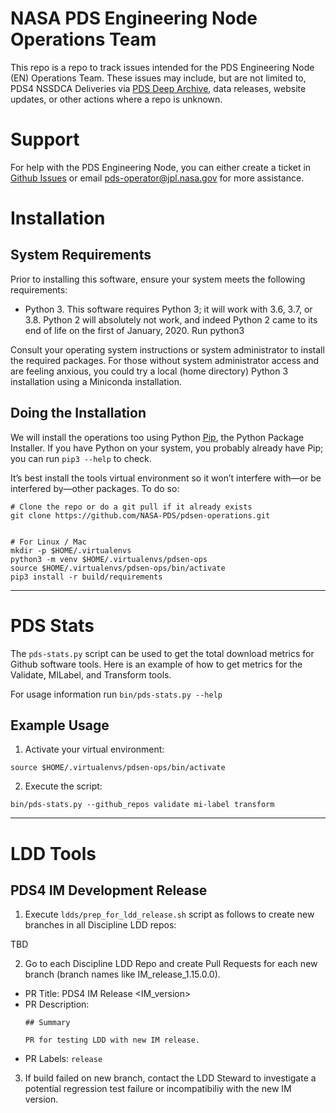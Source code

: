 # NASA PDS Engineering Node Operations Team
This repo is a repo to track issues intended for the PDS Engineering Node (EN) Operations Team. These issues may include, but are not limited to, PDS4 NSSDCA Deliveries via [PDS Deep Archive](https://nasa-pds.github.io/pds-deep-archive/index.html), data releases, website updates, or other actions where a repo is unknown.

# Support
For help with the PDS Engineering Node, you can either create a ticket in [Github Issues](https://github.com/NASA-PDS/pdsen-operations/issues) or email pds-operator@jpl.nasa.gov for more assistance.

# Installation

## System Requirements

Prior to installing this software, ensure your system meets the following requirements:

* Python 3. This software requires Python 3; it will work with 3.6, 3.7, or 3.8. Python 2 will absolutely not work, and indeed Python 2 came to its end of life on the first of January, 2020. Run python3 

Consult your operating system instructions or system administrator to install the required packages. For those without system administrator access and are feeling anxious, you could try a local (home directory) Python 3 installation using a Miniconda installation.

## Doing the Installation

We will install the operations too using Python [Pip](https://pip.pypa.io/en/stable/), the Python Package Installer. If you have Python on your system, you probably already have Pip; you can run `pip3 --help` to check.

It’s best install the tools virtual environment so it won’t interfere with—or be interfered by—other packages. To do so:

```
# Clone the repo or do a git pull if it already exists
git clone https://github.com/NASA-PDS/pdsen-operations.git


# For Linux / Mac
mkdir -p $HOME/.virtualenvs
python3 -m venv $HOME/.virtualenvs/pdsen-ops
source $HOME/.virtualenvs/pdsen-ops/bin/activate
pip3 install -r build/requirements
```

---

# PDS Stats

The `pds-stats.py` script can be used to get the total download metrics for Github software tools. Here is an example of how to get metrics for the Validate, MILabel, and Transform tools.

For usage information run `bin/pds-stats.py --help`

## Example Usage
 
1. Activate your virtual environment:

```
source $HOME/.virtualenvs/pdsen-ops/bin/activate
```

2. Execute the script:

```
bin/pds-stats.py --github_repos validate mi-label transform
```

---

# LDD Tools

## PDS4 IM Development Release

1. Execute `ldds/prep_for_ldd_release.sh` script as follows to create new branches in all Discipline LDD repos:

TBD

2. Go to each Discipline LDD Repo and create Pull Requests for each new branch (branch names like IM_release_1.15.0.0).
  * PR Title: PDS4 IM Release <IM_version>
  * PR Description:
    ```
    ## Summary
    
    PR for testing LDD with new IM release.
    ```
  * PR Labels: `release`

3. If build failed on new branch, contact the LDD Steward to investigate a potential regression test failure or incompatibiliy with the new IM version.

